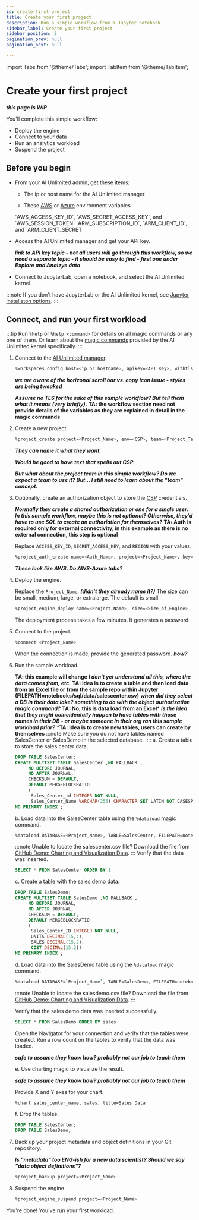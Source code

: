 ```yaml
---
id: create-first-project
title: Create your first project
description: Run a simple workflow from a Jupyter notebook.
sidebar_label: Create your first project
sidebar_position: 2
pagination_prev: null
pagination_next: null

---
```

import Tabs from '@theme/Tabs';
import TabItem from '@theme/TabItem';

# Create your first project

***this page is WIP***

You'll complete this simple workflow:

- Deploy the engine
- Connect to your data
- Run an analytics workload
- Suspend the project

## Before you begin

- From your AI Unlimited admin, get these items:

	- The ip or host name for the AI Unlimited manager

	- These [AWS](https://docs.aws.amazon.com/sdkref/latest/guide/environment-variables.html) or [Azure](https://github.com/paulbouwer/terraform-azure-quickstarts-samples/blob/master/README.md#azure-authentication) environment variables 

  <Tabs>
    <TabItem value="aws" label="AWS" default>
    `AWS_ACCESS_KEY_ID`, `AWS_SECRET_ACCESS_KEY`, and `AWS_SESSION_TOKEN`

  </TabItem>
    <TabItem value="azure" label="Azure">
    `ARM_SUBSCRIPTION_ID`, `ARM_CLIENT_ID`, and `ARM_CLIENT_SECRET`

  </TabItem>
    </Tabs> 

- Access the AI Unlimited manager and get your API key. 

	***link to API key topic - not all users will go through this workflow, so we need a separate topic - it should be easy to find - first one under Explore and Analzye data***

- Connect to JupyterLab, open a notebook, and select the AI Unlimited kernel.

:::note
If you don't have JupyterLab or the AI Unlimited kernel, see [Jupyter installaton options](/docs/advanced/jupyterlab).
:::

## Connect, and run your first workload

:::tip
Run `%help` or `%help <command>` for details on all magic commands or any one of them. Or learn about the [magic commands](/docs/explore-and-analyze-data/magic-commands.md) provided by the AI Unlimited kernel specifically. 
:::

1. Connect to the [AI Unlimited manager](/docs/glossary.md#glo-manager).
    ```bash
    %workspaces_config host=<ip_or_hostname>, apikey=<API_Key>, withtls=F 	
    ```
	***we are aware of the horizonal scroll bar vs. copy icon issue - styles are being tweaked***
	
	***Assume no TLS for the sake of this sample workflow? But tell them what it means (very briefly).*** **TA: the workflow section need not provide details of the variables as they are explained in detail in the magic commands**
	
2. Create a new project.
    ```bash
    %project_create project=<Project_Name>, env=<CSP>, team=<Project_Team>
    ```
	
	***They can name it what they want.***
	
	***Would be good to have text that spells out CSP.***
	
	***But what about the project team in this simple workflow? Do we expect a team to use it? But... I still need to learn about the "team" concept.***
	
3. Optionally, create an authorization object to store the [CSP](/docs/glossary.md#glo-cloud-service-provider) credentials. 

	***Normally they create a shared authorization or one for a single user. In this sample workflow, maybe this is not optional? Otherwise, they'd have to use SQL to create an authoriation for themselves?***
    **TA: Auth is required only for external connectivity, in this example as there is no external connection, this step is optional**


    Replace `ACCESS_KEY_ID`, `SECRET_ACCESS_KEY`, and `REGION` with your values.
    ```bash
    %project_auth_create name=<Auth_Name>, project=<Project_Name>, key=<ACCESS_KEY_ID>, secret=<SECRET_ACCESS_KEy>, region=<REGION>
    ```
	
	***These look like AWS. Do AWS-Azure tabs?***
	
4. Deploy the engine.

    Replace the `Project_Name`. ***(didn't they already name it?)*** The size can be small, medium, large, or extralarge. The default is small.
    ```bash
    %project_engine_deploy name=<Project_Name>, size=<Size_of_Engine>
    ```
    The deployment process takes a few minutes. It generates a password.
6. Connect to the project.
    ```bash
    %connect <Project_Name>
    ```
    When the connection is made, provide the generated password. ***how?***

7. Run the sample workload.

    **TA: this example will change**
	***I don't yet understand all this, where the data comes from, etc.***
    **TA: Idea is to create a table and then load data from an Excel file or from the sample repo within Jupyter (FILEPATH=notebooks/sql/data/salescenter.csv)**
    ***when did they select a DB in their data lake? something to do with the object authorization magic command?***
	**TA: No, this is data load from an Excel***
	***is the idea that they might coincidentally happen to have tables with those names in their DB - or maybe someone in their org ran this sample workload prior?***
    ***TA: idea is to create new tables, users can create by themselves**
    :::note
    Make sure you do not have tables named SalesCenter or SalesDemo in the selected database. 
    ::::
    a. Create a table to store the sales center data.
      
    ```sql
    DROP TABLE SalesCenter;
    CREATE MULTISET TABLE SalesCenter ,NO FALLBACK ,
         NO BEFORE JOURNAL,
         NO AFTER JOURNAL,
         CHECKSUM = DEFAULT,
         DEFAULT MERGEBLOCKRATIO
         (
          Sales_Center_id INTEGER NOT NULL,
          Sales_Center_Name VARCHAR(255) CHARACTER SET LATIN NOT CASESPECIFIC)
    NO PRIMARY INDEX ;
    ```
    b. Load data into the SalesCenter table using the `%dataload` magic command.
    ```bash
    %dataload DATABASE=<Project_Name>, TABLE=SalesCenter, FILEPATH=notebooks/sql/data/salescenter.csv
    ```
	:::note
    Unable to locate the salescenter.csv file? Download the file from [GitHub Demo: Charting and Visualization Data](https://github.com/Teradata/jupyter-demos/tree/main/Getting_Started/Charting_and_Visualization/data).
    :::
    Verify that the data was inserted.
    ```sql
    SELECT * FROM SalesCenter ORDER BY 1
    ```
    c. Create a table with the sales demo data.
    ```sql
    DROP TABLE SalesDemo;
    CREATE MULTISET TABLE SalesDemo ,NO FALLBACK ,
         NO BEFORE JOURNAL,
         NO AFTER JOURNAL,
         CHECKSUM = DEFAULT,
         DEFAULT MERGEBLOCKRATIO
         (
          Sales_Center_ID INTEGER NOT NULL,
          UNITS DECIMAL(15,4),
          SALES DECIMAL(15,2),
          COST DECIMAL(15,2))
    NO PRIMARY INDEX ;
    ```
    d. Load data into the SalesDemo table using the `%dataload` magic command. 
	
    ```bash
    %dataload DATABASE=`Project_Name`, TABLE=SalesDemo, FILEPATH=notebooks/sql/data/salesdemo.csv
    ```
    :::note
    Unable to locate the salesdemo.csv file? Download the file from [GitHub Demo: Charting and Visualization Data](https://github.com/Teradata/jupyter-demos/tree/main/Getting_Started/Charting_and_Visualization/data).
    :::
	
	Verify that the sales demo data was inserted successfully.
	
    ```sql
    SELECT * FROM SalesDemo ORDER BY sales
    ```
    Open the Navigator for your connection and verify that the tables were created. Run a row count on the tables to verify that the data was loaded.
	
	***safe to assume they know how? probably not our job to teach them***
    
    e. Use charting magic to visualize the result.
	
	***safe to assume they know how? probably not our job to teach them***
	
    Provide X and Y axes for your chart.
	
    ```bash
    %chart sales_center_name, sales, title=Sales Data
    ```
	
    f.	Drop the tables.
	
    ```sql
    DROP TABLE SalesCenter;
    DROP TABLE SalesDemo;
    ```
	
8. Back up your project metadata and object definitions in your Git repository.

	***Is "metadata" too ENG-ish for a new data scientist? Should we say "data object definitions"?***

	```bash
	%project_backup project=<Project_Name>
	```

9. Suspend the engine.
    ```bash
    %project_engine_suspend project=<Project_Name>
    ```

You're done! You've run your first workload.